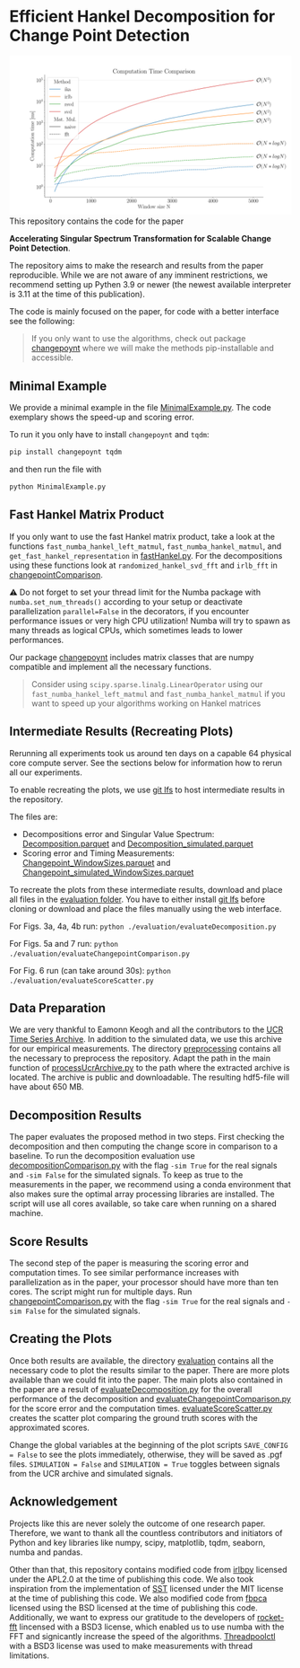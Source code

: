 # Efficient Hankel Decomposition for Change Point Detection
![Computation](images/Changepoint_Computation_Time_simulated.png)
This repository contains the code for the paper 

**Accelerating Singular Spectrum Transformation for Scalable Change Point Detection**.


The repository aims to make the research and results from the paper reproducible. While we are not aware of any 
imminent restrictions, we recommend setting up Pythen 3.9 or newer (the newest available interpreter is 3.11 
at the time of this publication).

The code is mainly focused on the paper, for code with a better interface see the following:

> If you only want to use the algorithms, check out package [changepoynt](https://github.com/Lucew/changepoynt)
> where we will make the methods pip-installable and accessible.

## Minimal Example
We provide a minimal example in the file [MinimalExample.py](MinimalExample.py).
The code exemplary shows the speed-up and scoring error.

To run it you only have to install `changepoynt` and `tqdm`:

```bash
pip install changepoynt tqdm
```

and then run the file with
```bash
python MinimalExample.py
```

## Fast Hankel Matrix Product
If you only want to use the fast Hankel matrix product, take a look at the functions `fast_numba_hankel_left_matmul`, 
`fast_numba_hankel_matmul`, and `get_fast_hankel_representation` in [fastHankel.py](utils/fastHankel.py). For the
decompositions using these functions look at `randomized_hankel_svd_fft` and `irlb_fft` in 
[changepointComparison](changepointComparison.py). 

⚠ Do not forget to set your thread limit for the Numba package with `numba.set_num_threads()` according to your setup
or deactivate parallelization `parallel=False` in the decorators,  if you encounter performance issues or very high 
CPU utilization! Numba will try to spawn as many threads as logical CPUs, which sometimes leads to lower performances.


Our package [changepoynt](https://github.com/Lucew/changepoynt) includes matrix classes that are numpy compatible and
implement all the necessary functions.

> Consider using `scipy.sparse.linalg.LinearOperator` using our `fast_numba_hankel_left_matmul` and 
> `fast_numba_hankel_matmul` if you want to speed up your algorithms working on Hankel matrices

## Intermediate Results (Recreating Plots)
Rerunning all experiments took us around ten days on a capable 64 physical core compute server. See the sections
below for information how to rerun all our experiments.

To enable recreating the plots, we use [git lfs](https://docs.github.com/en/repositories/working-with-files/managing-large-files/installing-git-large-file-storage)
to host intermediate results in the repository.

The files are:
- Decompositions error and  Singular Value Spectrum: [Decomposition.parquet](evaluation/Decomposition.parquet) and [Decomposition_simulated.parquet](evaluation/Decomposition_simulated.parquet)
- Scoring error and Timing Measurements: [Changepoint_WindowSizes.parquet](evaluation/Changepoint_WindowSizes.parquet) and [Changepoint_simulated_WindowSizes.parquet](evaluation/Changepoint_simulated_WindowSizes.parquet)

To recreate the plots from these intermediate results, download and place all files in the [evaluation folder](/evaluation).
You have to either install [git lfs](https://docs.github.com/en/repositories/working-with-files/managing-large-files/installing-git-large-file-storage)
before cloning or download and place the files manually using the web interface.

For Figs. 3a, 4a, 4b run:
`python ./evaluation/evaluateDecomposition.py`

For Figs. 5a and 7 run:
`python ./evaluation/evaluateChangepointComparison.py`

For Fig. 6 run (can take around 30s):
`python ./evaluation/evaluateScoreScatter.py`

## Data Preparation
We are very thankful to Eamonn Keogh and all the contributors to the 
[UCR Time Series Archive](https://www.cs.ucr.edu/%7Eeamonn/time_series_data_2018/). In addition to the simulated data,
we use this archive for our empirical measurements. The directory [preprocessing](preprocessing/) contains all the
necessary to preprocess the repository. Adapt the path in the main function of 
[processUcrArchive.py](preprocessing/processUcrArchive.py) to the path where the extracted archive is located. The 
archive is public and downloadable. The resulting hdf5-file will have about 650 MB.

## Decomposition Results
The paper evaluates the proposed method in two steps. First checking the decomposition and then computing the change
score in comparison to a baseline. To run the decomposition evaluation use
[decompositionComparison.py](decompositionComparison.py) with the flag `-sim True` for the real signals and `-sim False`
for the simulated signals. To keep as true to the measurements in the paper, we recommend using a conda environment
that also makes sure the optimal array processing libraries are installed. The script will use all cores available, so 
take care when running on a shared machine.

## Score Results
The second step of the paper is measuring the scoring error and computation times. To see similar performance increases
with parallelization as in the paper, your processor should have more than ten cores. The script might run for multiple 
days. Run [changepointComparison.py](changepointComparison.py) with the flag `-sim True` for the real signals and 
`-sim False` for the simulated signals.

## Creating the Plots
Once both results are available, the directory [evaluation](evaluation/) contains all the necessary code to plot the 
results similar to the paper. There are more plots available than we could fit into the paper. The main plots also 
contained in the paper are a result of [evaluateDecomposition.py](evaluation/evaluateDecomposition.py) for the overall 
performance of the decomposition and [evaluateChangepointComparison.py](evaluation/evaluateChangepointComparison.py) 
for the score error and the computation times. [evaluateScoreScatter.py](evaluation/evaluateScoreScatter.py) creates the
scatter plot comparing the ground truth scores with the approximated scores.

Change the global variables at the beginning of the plot scripts 
`SAVE_CONFIG = False` to see the plots immediately, otherwise, they will be saved as .pgf files. `SIMULATION = False` 
and `SIMULATION = True` toggles between signals from the UCR archive and simulated signals.

## Acknowledgement
Projects like this are never solely the outcome of one research paper.
Therefore, we want to thank all the countless contributors and initiators of Python and key libraries like numpy, 
scipy, matplotlib, tqdm, seaborn, numba and pandas.

Other than that, this repository contains modified code from [irlbpy](https://github.com/bwlewis/irlbpy) licensed under
the APL2.0 at the time of publishing this code.
We also took inspiration from the implementation of [SST](https://github.com/statefb/singular-spectrum-transformation)
licensed under the MIT license at the time of publishing this code.
We also modified code from [fbpca](https://github.com/facebookarchive/fbpca) licensed using the BSD licensed at the time
of publishing this code. Additionally, we want to express our gratitude to the developers of
[rocket-fft](https://github.com/styfenschaer/rocket-fft) lincensed with a BSD3 license, which enabled us to use numba
with the FFT and signicantly increase the speed of the algorithms.
[Threadpoolctl](https://github.com/joblib/threadpoolctl) with a BSD3 license was used to make measurements with
thread limitations.
